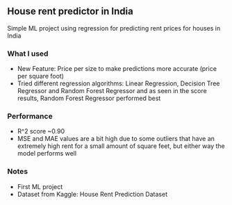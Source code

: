 ## House rent predictor in India
Simple ML project using regression for predicting rent prices for houses in India

### What I used
- New Feature: Price per size to make predictions more accurate (price per square foot)
- Tried different regression algorithms: Linear Regression, Decision Tree Regressor and Random Forest Regressor and as seen in the score results, Random Forest Regressor performed best

### Performance
- R^2 score ~0.90
- MSE and MAE values are a bit high due to some outliers that have an extremely high rent for a small amount of square feet, but either way the model performs well

### Notes
- First ML project
- Dataset from Kaggle: House Rent Prediction Dataset
